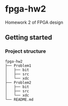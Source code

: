 # fpga-hw2
Homework 2 of FPGA design

## Getting started

### Project structure

```
fpga-hw2
├── Problem1
│   ├── bit
│   ├── src
│   └── xdc
├── Problem2
│   ├── bit
│   ├── src
│   └── xdc
└── README.md
```
